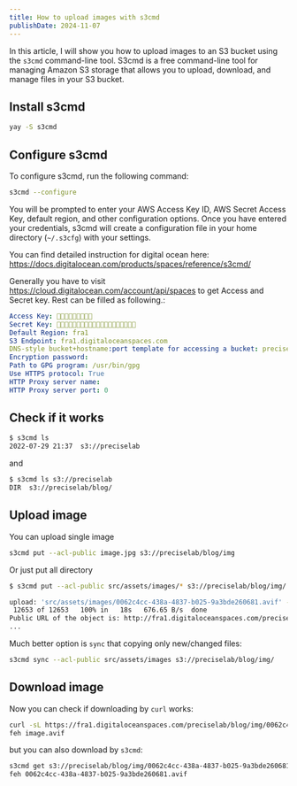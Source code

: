 ```yaml
---
title: How to upload images with s3cmd
publishDate: 2024-11-07
---
```


In this article, I will show you how to upload images to an S3 bucket using the `s3cmd` command-line tool. S3cmd is a free command-line tool for managing Amazon S3 storage that allows you to upload, download, and manage files in your S3 bucket.

## Install s3cmd

```bash
yay -S s3cmd
```

## Configure s3cmd

To configure s3cmd, run the following command:

```bash
s3cmd --configure
```

You will be prompted to enter your AWS Access Key ID, AWS Secret Access Key, default region, and other configuration options. Once you have entered your credentials, s3cmd will create a configuration file in your home directory (`~/.s3cfg`) with your settings.

You can find detailed instruction for digital ocean here: https://docs.digitalocean.com/products/spaces/reference/s3cmd/

Generally you have to visit https://cloud.digitalocean.com/account/api/spaces to get Access and Secret key. Rest can be filled as following.:

```yaml
Access Key: 🍄🍄🍄🍄🍄🍄🍄🍄🍄
Secret Key: 🥕🥕🥕🥕🥕🥕🥕🥕🥕🥕🥕🥕🥕🥕🥕🥕🥕🥕🥕🥕
Default Region: fra1
S3 Endpoint: fra1.digitaloceanspaces.com
DNS-style bucket+hostname:port template for accessing a bucket: preciselab.fra1.digitaloceanspaces.com
Encryption password:
Path to GPG program: /usr/bin/gpg
Use HTTPS protocol: True
HTTP Proxy server name:
HTTP Proxy server port: 0
```

## Check if it works

````bash
$ s3cmd ls
2022-07-29 21:37  s3://preciselab
````

and

```bash
$ s3cmd ls s3://preciselab
DIR  s3://preciselab/blog/
```

## Upload image

You can upload single image

```bash
s3cmd put --acl-public image.jpg s3://preciselab/blog/img
```

Or just put all directory

```bash
$ s3cmd put --acl-public src/assets/images/* s3://preciselab/blog/img/ 

upload: 'src/assets/images/0062c4cc-438a-4837-b025-9a3bde260681.avif' -> 's3://preciselab/blog/img/0062c4cc-438a-4837-b025-9a3bde260681.avif'  [1 of 503]
 12653 of 12653   100% in   18s   676.65 B/s  done
Public URL of the object is: http://fra1.digitaloceanspaces.com/preciselab/blog/img/0062c4cc-438a-4837-b025-9a3bde260681.avif
...
```

Much better option is `sync` that copying only new/changed files:

```bash
s3cmd sync --acl-public src/assets/images s3://preciselab/blog/img/ 
```

## Download image

Now you can check if downloading by `curl` works:

```bash
curl -sL https://fra1.digitaloceanspaces.com/preciselab/blog/img/0062c4cc-438a-4837-b025-9a3bde260681.avif -o image.avif
feh image.avif 
```

but you can also download by `s3cmd`:

```bash
s3cmd get s3://preciselab/blog/img/0062c4cc-438a-4837-b025-9a3bde260681.avif
feh 0062c4cc-438a-4837-b025-9a3bde260681.avif
```

